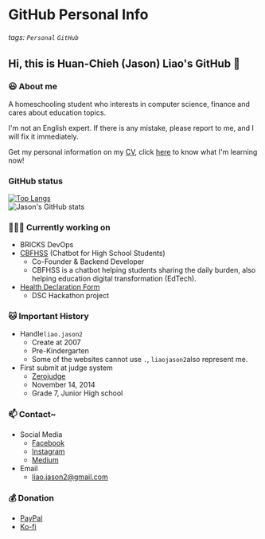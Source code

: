 # GitHub Personal Info

###### tags: `Personal` `GitHub`

## Hi, this is Huan-Chieh (Jason) Liao's GitHub 👋

### 😃 About me

A homeschooling student who interests in computer science, finance and cares about education topics.

I'm not an English expert. If there is any mistake, please report to me, and I will fix it immediately.

Get my personal information on my [CV](https://resume.io/r/VDpoIN0bb), click [here](https://github.com/liaojason2/learning_progress_and_resource) to know what I'm learning now!

### GitHub status

[![Top Langs](https://github-readme-stats.vercel.app/api/top-langs/?username=liaojason2&hide=kotlin)](https://github.com/anuraghazra/github-readme-stats)  
![Jason's GitHub stats](https://github-readme-stats.vercel.app/api?username=liaojason2&count_private=true&show_icons=true&theme=radical)


### 👨🏻‍💻 Currently working on

- BRICKS DevOps
- [CBFHSS](https://fb.me/cbfhss) (Chatbot for High School Students)
  - Co-Founder & Backend Developer
  - CBFHSS is a chatbot helping students sharing the daily burden, also helping education digital transformation (EdTech).
- [Health Declaration Form](https://www.github.com/liaojason2/covid19-health-declaration-form)
  - DSC Hackathon project

### 🐱 Important History

- Handle`liao.jason2`
  - Create at 2007
  - Pre-Kindergarten
  - Some of the websites cannot use `.`, `liaojason2`also represent me.
- First submit at judge system
  - [Zerojudge](https://zerojudge.tw/)
  - November 14, 2014
  - Grade 7, Junior High school

### 📫 Contact~

- Social Media
  - [Facebook](https://fb.me/liaojason2)
  - [Instagram](https://instagram.com/liao.jason2)
  - [Medium](https://medium.com/@liao.jason2)
- Email
  - liao.jason2@gmail.com

### 💰 Donation

- [PayPal](https://paypal.me/liaojason2)
- [Ko-fi](https://ko-fi.com/liaojason2)

<!--
#### 🏆 Award
- MyFirstCTF
    - 2018
    - Bronze Award
- AWS Hack for Good Taiwan
    - 2020
    - Final Pitch
- g0v Sch001
    - 2020
    - Top 5 selected teams
- [GitHub Most Active User in Taiwan](https://commits.top/taiwan_private.html)
#### 🌱 Currently learning in
[JavaScript](https://github.com/liaojason2/javascript_practice)
    - Vue.js
    - React
    - Express.js
#### 🏫 Dream School
- School 42 [FR](https://www.42.fr/) / [US](https://www.42.us.org/)
- [CCEP](https://ccep.ncku.edu.tw/) @ National Cheng Kung University
- Computer Science @ [NTUST](https://www.csie.ntust.edu.tw/) / [NCKU](http://www.csie.ncku.edu.tw/ncku_csie/)
- [IPTH](http://ipth.site.nthu.edu.tw/) @ National Tsing Hua University-->

<!--
**liaojason2/liaojason2** is a ✨ _special_ ✨ repository because its `README.md` (this file) appears on your GitHub profile.

Here are some ideas to get you started:

- 🔭 I’m currently working on ...
- 🌱 I’m currently learning ...
- 👯 I’m looking to collaborate on ...
- 🤔 I’m looking for help with ...
- 💬 Ask me about ...
- 📫 How to reach me: ...
- 😄 Pronouns: ...
- ⚡ Fun fact: ...
-->
